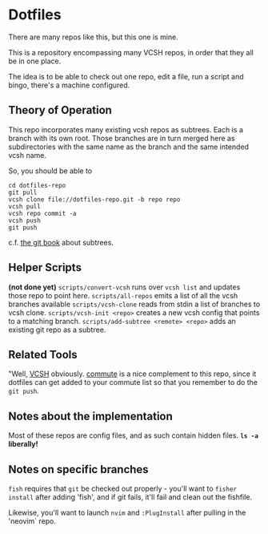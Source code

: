 # Dotfiles

There are many repos like this, but this one is mine.

This is a repository encompassing many VCSH repos, in order that they all be in one place.

The idea is to be able to
check out one repo,
edit a file,
run a script
and bingo, there's a machine configured.

## Theory of Operation

This repo incorporates many existing vcsh repos as subtrees.
Each is a branch with its own root.
Those branches are in turn merged here as subdirectories
with the same name as the branch
and the same intended vcsh name.

So, you should be able to
```
cd dotfiles-repo
git pull
vcsh clone file://dotfiles-repo.git -b repo repo
vcsh pull
vcsh repo commit -a
vcsh push
git push
```

c.f. [the git book](https://git-scm.com/book/en/v1/Git-Tools-Subtree-Merging) about subtrees.

## Helper Scripts

__(not done yet)__
`scripts/convert-vcsh` runs over `vcsh list` and updates those repo to point here.
`scripts/all-repos` emits a list of all the vcsh branches available
`scripts/vcsh-clone` reads from stdin a list of branches to vcsh clone.
`scripts/vcsh-init <repo>` creates a new vcsh config that points to a matching branch.
`scripts/add-subtree <remote> <repo>` adds an existing git repo as a subtree.

## Related Tools

"Well, [VCSH](https://github.com/RichiH/vcsh) obviously.
[commute](https://github.com/nyarly/commute) is a nice complement to this repo,
since it dotfiles can get added to your commute list
so that you remember to do the `git push`.

## Notes about the implementation

Most of these repos are config files,
and as such contain hidden files.
**`ls -a` liberally!**


## Notes on specific branches

`fish` requires that `git` be checked out properly -
you'll want to `fisher install` after adding 'fish',
and if git fails, it'll fail and clean out the fishfile.

Likewise, you'll want to launch `nvim` and `:PlugInstall`
after pulling in the 'neovim` repo.
